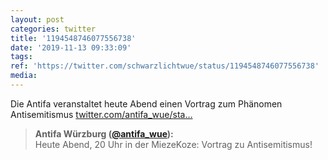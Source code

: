 ```yaml
---
layout: post
categories: twitter
title: '1194548746077556738'
date: '2019-11-13 09:33:09'
tags: 
ref: 'https://twitter.com/schwarzlichtwue/status/1194548746077556738'
media:
---
```

Die Antifa veranstaltet heute Abend einen Vortrag zum Phänomen Antisemitismus [twitter.com/antifa_wue/sta…](https://twitter.com/antifa_wue/status/1194506331023118336) 


> <b>Antifa Würzburg ([@antifa_wue](https://twitter.com/antifa_wue)):</b>  
>Heute Abend, 20 Uhr in der MiezeKoze: Vortrag zu Antisemitismus!  
>  
>  
>  
>    
>  
>  

